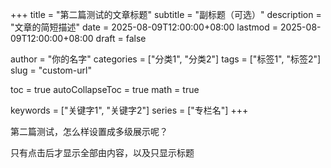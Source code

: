 +++
title = "第二篇测试的文章标题"
subtitle = "副标题（可选）"
description = "文章的简短描述"
date = 2025-08-09T12:00:00+08:00
lastmod = 2025-08-09T12:00:00+08:00
draft = false

author = "你的名字"
categories = ["分类1", "分类2"]
tags = ["标签1", "标签2"]
slug = "custom-url"


toc = true
autoCollapseToc = true
math = true

keywords = ["关键字1", "关键字2"]
series = ["专栏名"]
+++

第二篇测试，怎么样设置成多级展示呢？

只有点击后才显示全部由内容，以及只显示标题
